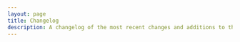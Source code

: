 ```yaml
---
layout: page
title: Changelog
description: A changelog of the most recent changes and additions to the CoScale platform.
---
```

